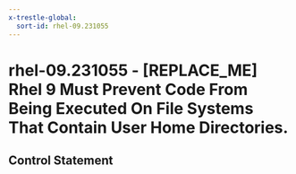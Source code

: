 ```yaml
---
x-trestle-global:
  sort-id: rhel-09.231055
---
```


# rhel-09.231055 - \[REPLACE_ME\] Rhel 9 Must Prevent Code From Being Executed On File Systems That Contain User Home Directories.

## Control Statement

